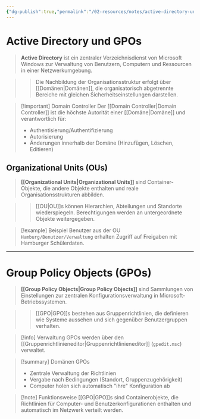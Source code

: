 ```yaml
---
{"dg-publish":true,"permalink":"/02-resources/notes/active-directory-und-gp-os/","tags":["informatik/netzwerk","informatik/server/windows","GFN/LF10/FISI"],"noteIcon":"","updated":"2025-09-10T17:01:52.257+02:00"}
---
```


# Active Directory und GPOs

> **Active Directory** ist ein zentraler Verzeichnisdienst von Microsoft Windows zur Verwaltung von Benutzern, Computern und Ressourcen in einer Netzwerkumgebung.

> > Die Nachbildung der Organisationsstruktur erfolgt über [[Domänen\|Domänen]], die organisatorisch abgetrennte Bereiche mit gleichen Sicherheitseinstellungen darstellen.

> [!important] Domain Controller Der [[Domain Controller\|Domain Controller]] ist die höchste Autorität einer [[Domäne\|Domäne]] und verantwortlich für:
> 
> - Authentisierung/Authentifizierung
> - Autorisierung
> - Änderungen innerhalb der Domäne (Hinzufügen, Löschen, Editieren)

## Organizational Units (OUs)

> **[[Organizational Units\|Organizational Units]]** sind Container-Objekte, die andere Objekte enthalten und reale Organisationsstrukturen abbilden.

> > [[OU\|OU]]s können Hierarchien, Abteilungen und Standorte wiederspiegeln. Berechtigungen werden an untergeordnete Objekte weitergegeben.

> [!example] Beispiel Benutzer aus der OU `Hamburg/Benutzer/Verwaltung` erhalten Zugriff auf Freigaben mit Hamburger Schülerdaten.

---

# Group Policy Objects (GPOs)

> **[[Group Policy Objects\|Group Policy Objects]]** sind Sammlungen von Einstellungen zur zentralen Konfigurationsverwaltung in Microsoft-Betriebssystemen.

> > [[GPO\|GPO]]s bestehen aus Gruppenrichtlinien, die definieren wie Systeme aussehen und sich gegenüber Benutzergruppen verhalten.

> [!info] Verwaltung GPOs werden über den [[Gruppenrichtlinieneditor\|Gruppenrichtlinieneditor]] (`gpedit.msc`) verwaltet.

> [!summary] Domänen GPOs
> 
> - Zentrale Verwaltung der Richtlinien
> - Vergabe nach Bedingungen (Standort, Gruppenzugehörigkeit)
> - Computer holen sich automatisch "ihre" Konfiguration ab

> [!note] Funktionsweise [[GPO\|GPO]]s sind Containerobjekte, die Richtlinien für Computer- und Benutzerkonfigurationen enthalten und automatisch im Netzwerk verteilt werden.
